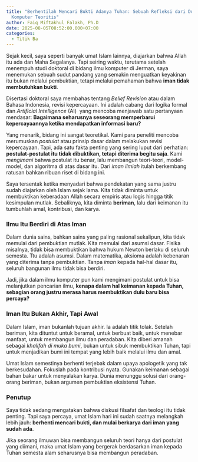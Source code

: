 ```yaml
---
title: "Berhentilah Mencari Bukti Adanya Tuhan: Sebuah Refleksi dari Dunia Ilmu
  Komputer Teoritis"
author: Faiq Miftakhul Falakh, Ph.D
date: 2025-08-05T08:52:00.000+07:00
categories:
  - Titik Ba
---
```




Sejak kecil, saya seperti banyak umat Islam lainnya, diajarkan bahwa Allah itu ada dan Maha Segalanya. Tapi seiring waktu, terutama setelah menempuh studi doktoral di bidang ilmu komputer di Jerman, saya menemukan sebuah sudut pandang yang semakin menguatkan keyakinan itu bukan melalui pembuktian, tetapi melalui pemahaman bahwa **iman tidak membutuhkan bukti**.

Disertasi doktoral saya membahas tentang *Belief Revision* atau dalam Bahasa Indonesia, revisi kepercayaan. Ini adalah cabang dari logika formal dan *Artificial Intelligence* (AI)  yang mencoba menjawab satu pertanyaan mendasar: **Bagaimana seharusnya seseorang memperbarui kepercayaannya ketika mendapatkan informasi baru?**

Yang menarik, bidang ini sangat teoretikal. Kami para peneliti mencoba merumuskan *postulat* atau prinsip dasar dalam melakukan revisi kepercayaan. Tapi, ada satu fakta penting yang sering luput dari perhatian: **postulat-postulat itu tidak dibuktikan, tetapi diterima begitu saja**. Kami *mengimani* bahwa postulat itu benar, lalu membangun teori-teori, model-model, dan algoritma di atas dasar itu. Dari *iman ilmiah* itulah berkembang ratusan bahkan ribuan riset di bidang ini.

Saya tersentak ketika menyadari bahwa pendekatan yang sama justru sudah diajarkan oleh Islam sejak lama. Kita tidak diminta untuk membuktikan keberadaan Allah secara empiris atau logis hingga titik kesimpulan mutlak. Sebaliknya, kita diminta **beriman**, lalu dari keimanan itu tumbuhlah amal, kontribusi, dan karya.

### **Ilmu Itu Berdiri di Atas Iman**

Dalam dunia sains, bahkan sains yang paling rasional sekalipun, kita tidak memulai dari pembuktian mutlak. Kita memulai dari asumsi dasar. Fisika misalnya, tidak bisa membuktikan bahwa hukum Newton berlaku di seluruh semesta. Ttu adalah asumsi. Dalam matematika, aksioma adalah kebenaran yang diterima tanpa pembuktian. Tanpa *iman* kepada hal-hal dasar itu, seluruh bangunan ilmu tidak bisa berdiri.

Jadi, jika dalam ilmu komputer pun kami mengimani postulat untuk bisa melanjutkan pencarian ilmu, **kenapa dalam hal keimanan kepada Tuhan, sebagian orang justru merasa harus membuktikan dulu baru bisa percaya?**

### **Iman Itu Bukan Akhir, Tapi Awal**

Dalam Islam, iman bukanlah tujuan akhir. Ia adalah titik tolak. Setelah beriman, kita dituntut untuk beramal, untuk berbuat baik, untuk menebar manfaat, untuk membangun ilmu dan peradaban. Kita diberi amanah sebagai *khalifah di muka bumi*, bukan untuk sibuk membuktikan Tuhan, tapi untuk menjadikan bumi ini tempat yang lebih baik melalui ilmu dan amal.

Umat Islam semestinya berhenti terjebak dalam upaya apologetik yang tak berkesudahan. Fokuslah pada kontribusi nyata. Gunakan keimanan sebagai bahan bakar untuk menyalakan karya. Dunia menunggu solusi dari orang-orang beriman, bukan argumen pembuktian eksistensi Tuhan.

### **Penutup**

Saya tidak sedang mengatakan bahwa diskusi filsafat dan teologi itu tidak penting. Tapi saya percaya, umat Islam hari ini sudah saatnya melangkah lebih jauh: **berhenti mencari bukti, dan mulai berkarya dari iman yang sudah ada**.

Jika seorang ilmuwan bisa membangun seluruh teori hanya dari postulat yang diimani, maka umat Islam yang bergerak berdasarkan iman kepada Tuhan semesta alam seharusnya bisa membangun peradaban.
